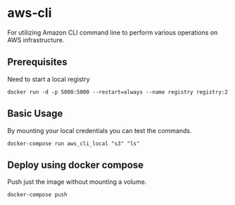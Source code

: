 # aws-cli
For utilizing Amazon CLI command line to perform various operations on AWS infrastructure.

## Prerequisites
Need to start a local registry
```
docker run -d -p 5000:5000 --restart=always --name registry registry:2
```

## Basic Usage
By mounting your local credentials you can test the commands.
```
docker-compose run aws_cli_local "s3" "ls"
```

## Deploy using docker compose
Push just the image without mounting a volume.
```
docker-compose push
```
